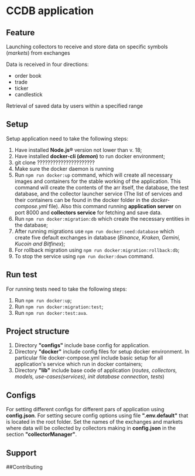 # CCDB application

## Feature 
Launching collectors to receive and store data on specific symbols (_markets_) from exchanges

Data is received in four directions: 
- order book 
- trade
- ticker
- candlestick

Retrieval of saved data by users within a specified range

## Setup 

Setup application need to take the following steps:

1. Have installed **Node.js®** version not lower than v. 18;
2. Have installed **docker-cli (_demon_)** to run docker environment;
3. git clone  ??????????????????????
4. Make sure the docker daemon is running
5. Run ```npm run docker:up``` command, which will create all necessary images and containers for the stable working of the application.
This command will create the contents of the arr itself, the database, the test database, and the collector launcher service (The list of services and their containers can be found in the docker folder in the _docker-compose.yml_ file).
Also this command running **application server** on port 8000 and **collectors service** for fetching and save data.
6. Run ```npm run docker:migration:db``` which create the necessary entities in the database;
7. After running migrations use ```npm run docker:seed:database``` which create five default exchanges in database (_Binance, Kraken, Gemini, Kucoin and Bitfinex_);
8. For rollback migration using ```npm run docker:migration:rollback:db```; 
9. To stop the service using ```npm run docker:down``` command.

## Run test

For running tests need to take the following steps:

1. Run ```npm run docker:up```;
2. Run ```npm run docker:migration:test```;
3. Run ```npm run docker:test:ava```.

## Project structure

1. Directory **"configs"** include base config for application.
2. Directory **"docker"** include config files for setup docker environment. In particular file docker-compose.yml include basic setup for all application's service which run in docker containers;
3. Directory **"lib"** include base code of application (_routes, collectors, models, use-cases(services), init database connection, tests_)


## Configs 

For setting different configs for different pars of application using **config.json**. 
For setting secure config options using file **".env.default"** that is located in the root folder.
Set the names of the exchanges and markets where data will be collected by collectors making in **config.json** in the section **"collectorManager"**. 

## Support

##Contributing
